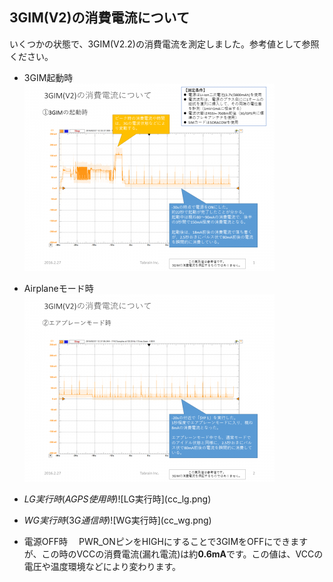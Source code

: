 ## 3GIM(V2)の消費電流について

いくつかの状態で、3GIM(V2.2)の消費電流を測定しました。参考値として参照ください。

  * 3GIM起動時
![起動時](cc_startup.png)

  * Airplaneモード時
![Airplaneモード時](cc_airplane.png)

  * $LG実行時(AGPS使用時)
![$LG実行時](cc_lg.png)

  * $WG実行時(3G通信時)
![$WG実行時](cc_wg.png)

  * 電源OFF時
　PWR_ONピンをHIGHにすることで3GIMをOFFにできますが、この時のVCCの消費電流(漏れ電流)は約**0.6mA**です。この値は、VCCの電圧や温度環境などにより変わります。
